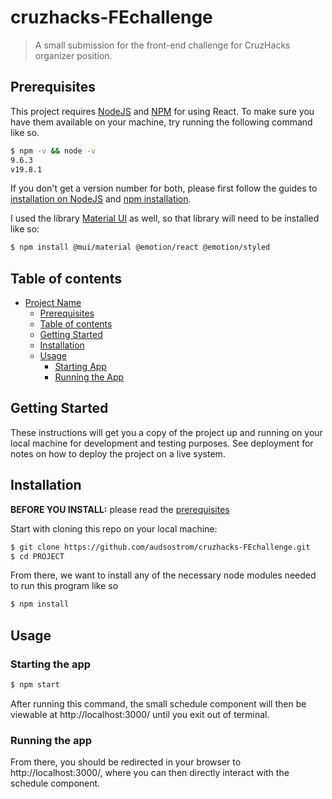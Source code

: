 # cruzhacks-FEchallenge

> A small submission for the front-end challenge for CruzHacks organizer position.

## Prerequisites

This project requires [NodeJS](http://nodejs.org/) and [NPM](https://npmjs.org/) for using React. To make sure you have them available on your machine, try running the following command like so.

```sh
$ npm -v && node -v
9.6.3
v19.8.1
```

If you don't get a version number for both, please first follow the guides to [installation on NodeJS](https://nodejs.org/en/download) and [npm installation](https://docs.npmjs.com/downloading-and-installing-node-js-and-npm).

I used the library [Material UI](https://mui.com/) as well, so that library will need to be installed like so:

```sh
$ npm install @mui/material @emotion/react @emotion/styled
```

## Table of contents

- [Project Name](#project-name)
  - [Prerequisites](#prerequisites)
  - [Table of contents](#table-of-contents)
  - [Getting Started](#getting-started)
  - [Installation](#installation)
  - [Usage](#usage)
    - [Starting App](#starting-the-app)
    - [Running the App](#running-the-app)

## Getting Started

These instructions will get you a copy of the project up and running on your local machine for development and testing purposes. See deployment for notes on how to deploy the project on a live system.

## Installation

**BEFORE YOU INSTALL:** please read the [prerequisites](#prerequisites)

Start with cloning this repo on your local machine:

```sh
$ git clone https://github.com/audsostrom/cruzhacks-FEchallenge.git
$ cd PROJECT
```

From there, we want to install any of the necessary node modules needed to run this program like so
```sh
$ npm install
```

## Usage

### Starting the app

```sh
$ npm start
```

After running this command, the small schedule component will then be viewable at http://localhost:3000/ until you exit out of terminal.

### Running the app

From there, you should be redirected in your browser to http://localhost:3000/, where you can then directly interact with the schedule component.
